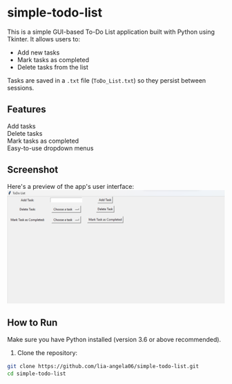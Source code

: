 # simple-todo-list
This is a simple GUI-based To-Do List application built with Python using Tkinter. It allows users to:

- Add new tasks
- Mark tasks as completed
- Delete tasks from the list

Tasks are saved in a `.txt` file (`ToDo_List.txt`) so they persist between sessions.

## Features

Add tasks  
Delete tasks  
Mark tasks as completed  
Easy-to-use dropdown menus  

## Screenshot
Here's a preview of the app's user interface:
![ToDo GUI Screenshot](screenshot.png.png)

## How to Run

Make sure you have Python installed (version 3.6 or above recommended).

1. Clone the repository:
```bash
git clone https://github.com/lia-angela06/simple-todo-list.git
cd simple-todo-list
